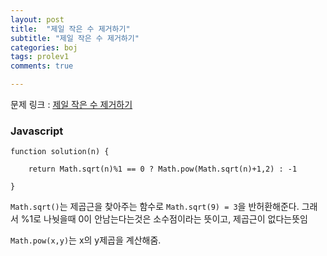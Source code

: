 ```yaml
---
layout: post
title:  "제일 작은 수 제거하기"
subtitle: "제일 작은 수 제거하기"
categories: boj
tags: prolev1
comments: true

---
```


문제 링크 : [제일 작은 수 제거하기](https://programmers.co.kr/learn/courses/30/lessons/12934?language=javascript)

### Javascript

```
function solution(n) {
    
    return Math.sqrt(n)%1 == 0 ? Math.pow(Math.sqrt(n)+1,2) : -1
        
}
```

`Math.sqrt()`는 제곱근을 찾아주는 함수로 `Math.sqrt(9) = 3`을 반허환해준다. 그래서 %1로 나눳을때 0이 안남는다는것은 소수점이라는 뜻이고, 제곱근이 없다는뜻임

`Math.pow(x,y)`는 x의 y제곱을 계산해줌.